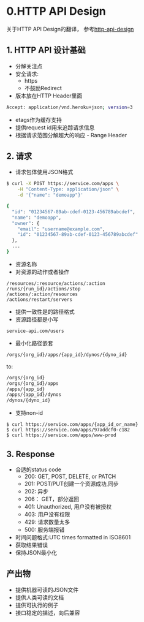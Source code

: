 # 0.HTTP API Design

关于HTTP API Design的翻译，
参考[http-api-design](https://github.com/interagent/http-api-design.git)

## 1. HTTP API 设计基础

- 分解关注点
- 安全请求:
  * https
  * 不鼓励Redirect
- 版本放在HTTP Header里面
```sh 
Accept: application/vnd.heroku+json; version=3

```
- etags作为缓存支持
- 提供request id用来追踪请求信息
- 根据请求范围分解超大的响应 - Range Header

## 2. 请求

- 请求包体使用JSON格式
```sh 
$ curl -X POST https://service.com/apps \
    -H "Content-Type: application/json" \
    -d '{"name": "demoapp"}'

{
  "id": "01234567-89ab-cdef-0123-456789abcdef",
  "name": "demoapp",
  "owner": {
    "email": "username@example.com",
    "id": "01234567-89ab-cdef-0123-456789abcdef"
  },
  ...
}
```
- 资源名称
- 对资源的动作或者操作
```shell
/resources/:resource/actions/:action
/runs/{run_id}/actions/stop
/actions/:action/resources
/actions/restart/servers
```
- 提供一致性是的路径格式
- 资源路径都是小写
```shell
service-api.com/users
```
- 最小化路径嵌套
```sh 
/orgs/{org_id}/apps/{app_id}/dynos/{dyno_id}
```

to:

```sh 
/orgs/{org_id}
/orgs/{org_id}/apps
/apps/{app_id}
/apps/{app_id}/dynos
/dynos/{dyno_id}
```

- 支持non-id

```shell
$ curl https://service.com/apps/{app_id_or_name}
$ curl https://service.com/apps/97addcf0-c182
$ curl https://service.com/apps/www-prod
```

## 3. Response

- 合适的status code
  * 200: GET, POST, DELETE, or PATCH 
  * 201: POST/PUT创建一个资源成功,同步
  * 202: 异步
  * 206： GET，部分返回
  * 401: Unauthorized, 用户没有被授权
  * 403: 用户没有权限
  * 429: 请求数量太多
  * 500: 服务端报错
- 时间问题格式:UTC times formatted in ISO8601
- 获取结果错误
- 保持JSON最小化

## 产出物

- 提供机器可读的JSON文件
- 提供人类可读的文档
- 提供可执行的例子
- 接口稳定的描述，向后兼容

